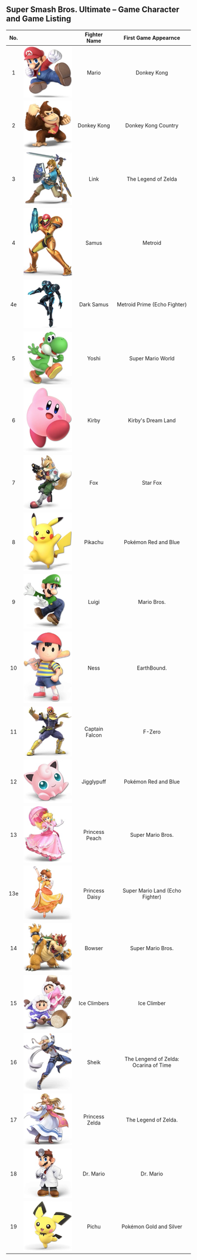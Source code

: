 ## Super Smash Bros. Ultimate – Game Character and Game Listing

| No.  |   |Fighter Name|First Game Appearnce|
|:-:|:-:|:-:|:-:|
|1  |![Mario](/assets/images/prj_smash/001_Mario.jpg)| Mario | Donkey Kong |
|2  |![Donkey Kong](/assets/images/prj_smash/002_Donkey_Kong.jpg) | Donkey Kong | Donkey Kong Country |
|3  |![Link](/assets/images/prj_smash/003_Link.jpg) | Link | The Legend of Zelda |
|4  |![Samus](/assets/images/prj_smash/004_Samus.jpg) | Samus | Metroid |
|4e  |![Dark Samus](/assets/images/prj_smash/004e_Dark_Samus.jpg) | Dark Samus | Metroid Prime (Echo Fighter) |
|5  |![Yoshi](/assets/images/prj_smash/005_Yoshi.jpg) | Yoshi | Super Mario World |
|6  |![Kirby](/assets/images/prj_smash/006_Kirby.jpg) | Kirby | Kirby's Dream Land |
|7  |![Fox](/assets/images/prj_smash/007_Fox_McCloud.jpg) | Fox | Star Fox |
|8  |![Pikachu](/assets/images/prj_smash/008_Pikachu.jpg) | Pikachu | Pokémon Red and Blue |
|9  |![Luigi](/assets/images/prj_smash/009_Luigi.jpg) | Luigi | Mario Bros. |
|10  |![Ness](/assets/images/prj_smash/010_Ness.jpg) | Ness | EarthBound. |
|11  |![Captain Falcon](/assets/images/prj_smash/011_Captain_Falcon.jpg) | Captain Falcon | F-Zero |
|12  |![Jigglypuff](/assets/images/prj_smash/012_Jigglypuff.jpg) | Jigglypuff | Pokémon Red and Blue |
|13  |![Princess Peach](/assets/images/prj_smash/013_Peach.jpg) | Princess Peach | Super Mario Bros. |
|13e |![Princess Daisy](/assets/images/prj_smash/013e_Daisy.jpg) | Princess Daisy | Super Mario Land (Echo Fighter) |
|14  |![Bowser](/assets/images/prj_smash/014_Bowser.jpg) | Bowser | Super Mario Bros. |
|15  |![Ice Climbers](/assets/images/prj_smash/015_Ice_Climbers.jpg) | Ice Climbers | Ice Climber |
|16  |![Sheik](/assets/images/prj_smash/016_Sheik.jpg) | Sheik | The Lengend of Zelda: Ocarina of Time |
|17  |![Princess Zelda](/assets/images/prj_smash/017_Princess_Zelda.jpg) | Princess Zelda | The Legend of Zelda. |
|18  |![Dr. Mario](/assets/images/prj_smash/018_Dr_Mario.jpg) | Dr. Mario | Dr. Mario |
|19  |![Pichu](/assets/images/prj_smash/019_Pichu.jpg) | Pichu | Pokémon Gold and Silver |
